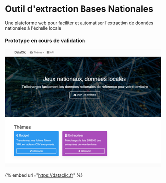 # Outil d'extraction Bases Nationales

Une plateforme web pour faciliter et automatiser l'extraction de données nationales à l'échelle locale

### Prototype en cours de validation

![](../.gitbook/assets/image%20%281%29.png)

{% embed url="https://dataclic.fr" %}










